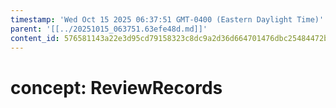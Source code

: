 ```yaml
---
timestamp: 'Wed Oct 15 2025 06:37:51 GMT-0400 (Eastern Daylight Time)'
parent: '[[../20251015_063751.63efe48d.md]]'
content_id: 576581143a22e3d95cd79158323c8dc9a2d36d664701476dbc25484472b64271
---
```


# concept: ReviewRecords
